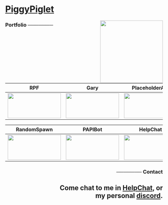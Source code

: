 <a href="https://piggypiglet.me"><h1>PiggyPiglet</h1></a>
<img width="200px" align="right" src="https://piggypiglet.me/includes/img/tophazard.svg">
<h3>Portfolio ───────</h3>

| RPF | Gary | PlaceholderAPI |
| --- | --- | --- |
| <a href="https://github.com/PiggyPiglet/Framework"><img height="80px" width="170px" src="https://piggypiglet.me/includes/img/portfolio/rpf.png"></a> | <a href="https://github.com/HelpChat/Gary"><img height="80px" width="170px" src="https://piggypiglet.me/includes/img/portfolio/gary.png"></a> | <a href="https://github.com/PlaceholderAPI/PlaceholderAPI"><img height="80px" width="170px" src="https://piggypiglet.me/includes/img/portfolio/papi.png"></a> |

| RandomSpawn | PAPIBot | HelpChat |
| --- | --- | --- |
| <a href="https://github.com/PiggyPiglet/RandomSpawn"><img height="80px" width="170px" src="https://piggypiglet.me/includes/img/portfolio/rs.png"></a> | <a href="https://github.com/HelpChat/PlaceholderAPI-Discord-Bot"><img height="80px" width="170px" src="https://piggypiglet.me/includes/img/portfolio/papibot.png"></a> | <a href="https://github.com/HelpChat"><img height="80px" width="170px" src="https://piggypiglet.me/includes/img/portfolio/helpchat.png"></a> |

<h3 align="right">─────── Contact</h3>
<h2 align="right">Come chat to me in <a href="https://helpch.at/discord">HelpChat</a>, or<br/>my personal <a href="https://piggypiglet.me/discord">discord</a>.</h2>